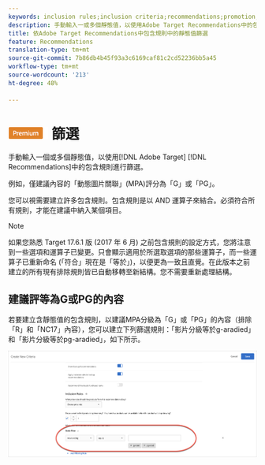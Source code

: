 ```yaml
---
keywords: inclusion rules;inclusion criteria;recommendations;promotion;promotions;dynamic filtering;static;static filter
description: 手動輸入一或多個靜態值，以使用Adobe Target Recommendations中的包含規則進行篩選。
title: 依Adobe Target Recommendations中包含規則中的靜態值篩選
feature: Recommendations
translation-type: tm+mt
source-git-commit: 7b86db4b45f93a3c6169caf81c2cd52236bb5a45
workflow-type: tm+mt
source-wordcount: '213'
ht-degree: 48%

---
```



# ![PERTIMtatic](/help/assets/premium.png) 篩選

手動輸入一個或多個靜態值，以使用[!DNL Adobe Target] [!DNL Recommendations]中的包含規則進行篩選。

例如，僅建議內容的「動態圖片關聯」(MPA)評分為「G」或「PG」。

您可以視需要建立許多包含規則。包含規則是以 AND 運算子來結合。必須符合所有規則，才能在建議中納入某個項目。

>[!NOTE]
>
>如果您熟悉 Target 17.6.1 版 (2017 年 6 月) 之前包含規則的設定方式，您將注意到一些選項和運算子已變更。只會顯示適用於所選取選項的那些運算子，而一些運算子已重新命名 (「符合」現在是「等於」)，以便更為一致且直覺。在此版本之前建立的所有現有排除規則皆已自動移轉至新結構。您不需要重新處理結構。

## 建議評等為G或PG的內容

若要建立含靜態值的包含規則，以建議MPA分級為「G」或「PG」的內容（排除「R」和「NC17」內容），您可以建立下列篩選規則：「影片分級等於g-aradied」和「影片分級等於pg-aradied」，如下所示。

![影片評分範例](/help/c-recommendations/c-algorithms/assets/movies.png)


